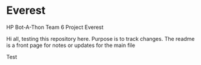 # Everest
HP Bot-A-Thon Team 6 Project Everest

Hi all, testing this repository here. Purpose is to track changes.
The readme is a front page for notes or updates for the main file 


Test
